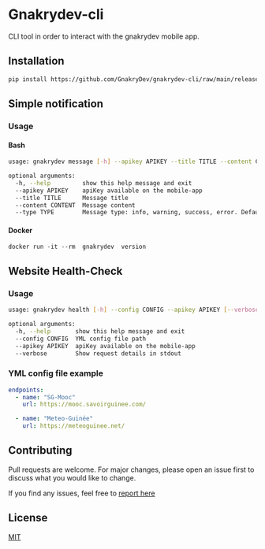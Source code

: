 # Gnakrydev-cli

CLI tool in order to interact with the gnakrydev mobile app.

## Installation
``` bash
pip install https://github.com/GnakryDev/gnakrydev-cli/raw/main/release/gnakrydev-0.1.3-py3-none-any.whl --force-reinstall
```
## Simple notification

### Usage

#### Bash
``` bash
usage: gnakrydev message [-h] --apikey APIKEY --title TITLE --content CONTENT [--type TYPE]

optional arguments:
  -h, --help         show this help message and exit
  --apikey APIKEY    apiKey available on the mobile-app
  --title TITLE      Message title
  --content CONTENT  Message content
  --type TYPE        Message type: info, warning, success, error. Default= info
```

#### Docker
```
docker run -it --rm  gnakrydev  version
```
## Website Health-Check
### Usage
``` bash
usage: gnakrydev health [-h] --config CONFIG --apikey APIKEY [--verbose]

optional arguments:
  -h, --help       show this help message and exit
  --config CONFIG  YML config file path
  --apikey APIKEY  apiKey available on the mobile-app
  --verbose        Show request details in stdout
```

### YML config file example
``` yaml
endpoints:
  - name: "SG-Mooc"
    url: https://mooc.savoirguinee.com/

  - name: "Meteo-Guinée"
    url: https://meteoguinee.net/
```
## Contributing
Pull requests are welcome. For major changes, please open an issue first to discuss what you would like to change.

If you find any issues, feel free to  [report here](https://github.com/GnakryDev/gnakrydev-cli/issues)

## License
[MIT](https://choosealicense.com/licenses/mit/)

